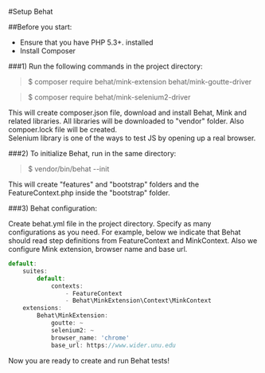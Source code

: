 #Setup Behat

##Before you start:
- Ensure that you have PHP 5.3+. installed
- Install Composer

###1) Run the following commands in the project directory:
> $ composer require behat/mink-extension behat/mink-goutte-driver

> $ composer require behat/mink-selenium2-driver

This will create composer.json file, download and install Behat, Mink and related libraries. All libraries will be downloaded to "vendor" folder. Also compoer.lock file will be created.</br>
Selenium library is one of the ways to test JS by opening up a real browser.

###2) To initialize Behat, run in the same directory: 
> $ vendor/bin/behat --init

This will create "features" and "bootstrap" folders and the FeatureContext.php inside the "bootstrap" folder.

###3) Behat configuration:

Create behat.yml file in the project directory. Specify as many configurations as you need. 
For example, below we indicate that Behat should read step definitions from FeatureContext and MinkContext.
Also  we configure Mink extension, browser name and base url. 
```javascript
default:
    suites:
        default:
            contexts:
                - FeatureContext
                - Behat\MinkExtension\Context\MinkContext
    extensions:
        Behat\MinkExtension:
            goutte: ~
            selenium2: ~
            browser_name: 'chrome'
            base_url: https://www.wider.unu.edu
```
Now you are ready to create and run Behat tests!

